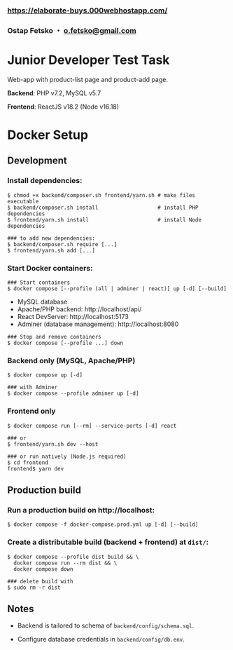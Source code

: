 ### https://elaborate-buys.000webhostapp.com/

### Ostap Fetsko ・ o.fetsko@gmail.com

# Junior Developer Test Task

Web-app with product-list page and product-add page.

**Backend**: PHP v7.2, MySQL v5.7

**Frontend**: ReactJS v18.2 (Node v16.18)

# Docker Setup

## Development

### Install dependencies:

```shell
$ chmod +x backend/composer.sh frontend/yarn.sh # make files executable
$ backend/composer.sh install                   # install PHP dependencies
$ frontend/yarn.sh install                      # install Node dependencies

### to add new dependencies:
$ backend/composer.sh require [...]
$ frontend/yarn.sh add [...]
```

### Start Docker containers:

```shell
### Start containers
$ docker compose [--profile (all | adminer | react)] up [-d] [--build]
```

- MySQL database
- Apache/PHP backend: http://localhost/api/
- React DevServer: http://localhost:5173
- Adminer (database management): http://localhost:8080

```shell
### Stop and remove containers
$ docker compose [--profile ...] down
```

### Backend only (MySQL, Apache/PHP)

```shell
$ docker compose up [-d]

### with Adminer
$ docker compose --profile adminer up [-d]
```

### Frontend only

```shell
$ docker compose run [--rm] --service-ports [-d] react

### or
$ frontend/yarn.sh dev --host

### or run natively (Node.js required)
$ cd frontend
frontend$ yarn dev
```

## Production build

### Run a production build on http://localhost:

```shell
$ docker compose -f docker-compose.prod.yml up [-d] [--build]
```

### Create a distributable build (backend + frontend) at `dist/`:

```shell
$ docker compose --profile dist build && \
  docker compose run --rm dist && \
  docker compose down

### delete build with
$ sudo rm -r dist
```

## Notes

- Backend is tailored to schema of `backend/config/schema.sql`.

- Configure database credentials in `backend/config/db.env`.
